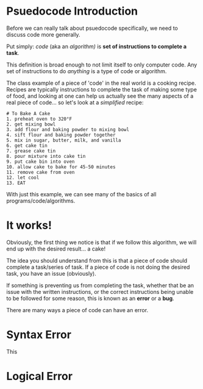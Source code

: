 # Psuedocode Introduction

Before we can really talk about psuedocode specifically, we
need to discuss code more generally.

Put simply: *code* (aka an *algorithm)* is __set of instructions to complete a task__.

This definition is broad enough to not limit itself to only computer code.
Any set of instructions to do *anything* is a type of code or algorithm.

The class example of a piece of 'code' in the real world is a cooking recipe.
Recipes are typically instructions to complete the task of making some type of
food, and looking at one can help us actually see the many aspects of a real
piece of code... so let's look at a *simplified* recipe:

```
# To Bake A Cake
1. preheat oven to 320°F
2. get mixing bowl
3. add flour and baking powder to mixing bowl
4. sift flour and baking powder together
5. mix in sugar, butter, milk, and vanilla
6. get cake tin
7. grease cake tin
8. pour mixture into cake tin
9. put cake bin into oven
10. allow cake to bake for 45-50 minutes
11. remove cake from oven
12. let cool
13. EAT
```

With just this example, we can see many of the basics of all programs/code/algorithms.

# It works!

Obviously, the first thing we notice is that if we follow this algorithm,
we will end up with the desired result... a cake!

The idea you should understand from this is that a piece of code
should complete a task/series of task. If a piece of code is not doing
the desired task, you have an issue (obviously).

If something is preventing us from completing the task, whether that be
an issue with the written instructions, or the correct instructions being unable to
be followed for some reason, this is known as an __error__ or a __bug__.

There are many ways a piece of code can have an error.


# Syntax Error

This 



# Logical Error




